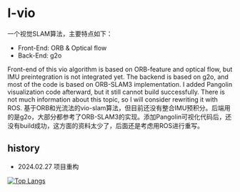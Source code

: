 # l-vio

一个视觉SLAM算法，主要特点如下：

- Front-End: ORB & Optical flow
- Back-End: g2o

Front-end of this vio algorithm is based on ORB-feature and optical flow, but IMU preintegration is not integrated yet. The backend is based on g2o, and most of the code is based on ORB-SLAM3 implementation. I added Pangolin visualization code afterward, but it still cannot build successfully. There is not much information about this topic, so I will consider rewriting it with ROS.
基于ORB和光流法的vio-slam算法，但目前还没有整合IMU预积分。后端用的是g2o，大部分都参考了ORB-SLAM3的实现。添加Pangolin可视化代码后，还没有build成功，这方面的资料太少了，后面还是考虑用ROS进行重写。

## history

- 2024.02.27 项目重构

[![Top Langs](https://github-readme-stats.vercel.app/api/top-langs/?username=anuraghazra&hide=javascript,html)](https://github.com/Nothand0212/lvio)
